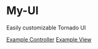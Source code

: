# My-UI

Easily customizable Tornado UI



[Example Controller](myui/controllers/example.py)
[Example View](myui/templates/example.j2)

